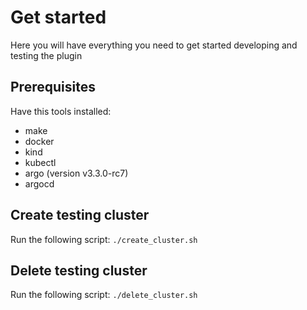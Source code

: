# Get started

Here you will have everything you need to get started developing and testing the plugin

## Prerequisites

Have this tools installed:

- make
- docker
- kind
- kubectl
- argo (version v3.3.0-rc7)
- argocd

## Create testing cluster

Run the following script: `./create_cluster.sh`

## Delete testing cluster

Run the following script: `./delete_cluster.sh`
